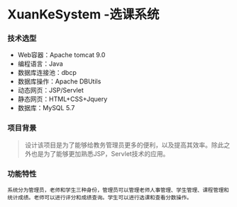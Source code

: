 # XuanKeSystem -选课系统
### 技术选型
* Web容器：Apache tomcat 9.0
* 编程语言：Java
* 数据库连接池：dbcp
* 数据库操作：Apache DBUtils
* 动态网页：JSP/Servlet
* 静态网页：HTML+CSS+Jquery
* 数据库：MySQL 5.7
### 项目背景
> 设计该项目是为了能够给教务管理员更多的便利，以及提高其效率。除此之外也是为了能够更加熟悉JSP，Servlet技术的应用。

### 功能特性
    系统分为管理员，老师和学生三种身份，管理员可以管理老师人事管理、学生管理、课程管理和统计成绩。老师可以进行评分和成绩查询。学生可以进行选课和查看分数操作。
